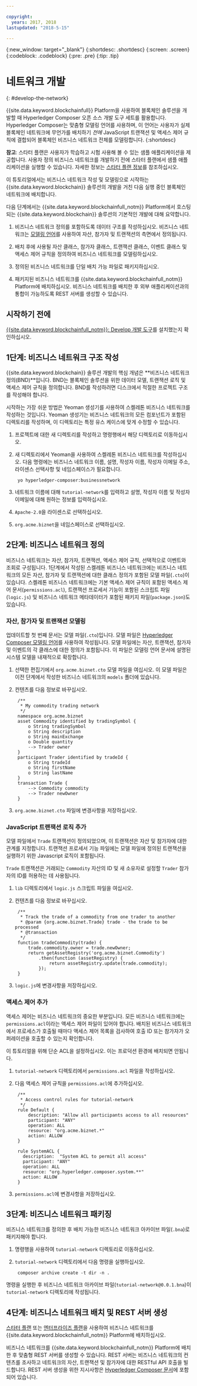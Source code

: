 ```yaml
---

copyright:
  years: 2017, 2018
lastupdated: "2018-5-15"

---
```


{:new_window: target="_blank"}
{:shortdesc: .shortdesc}
{:screen: .screen}
{:codeblock: .codeblock}
{:pre: .pre}
{:tip: .tip}

# 네트워크 개발
{: #develop-the-network}

{{site.data.keyword.blockchainfull}} Platform을 사용하여 블록체인 솔루션을 개발할 때 Hyperledger Composer 오픈 소스 개발 도구 세트를 활용합니다. Hyperledger Composer는 맞춤형 모델링 언어를 사용하며, 이 언어는 사용자가 실제 블록체인 네트워크에 무언가를 배치하기 _전에_ JavaScript 트랜잭션 및 액세스 제어 규칙에 결합되어 블록체인 비즈니스 네트워크 전체를 모델링합니다.
{:shortdesc}

**참고**: 스타터 플랜은 사용자가 학습하고 시험 사용해 볼 수 있는 샘플 애플리케이션을 제공합니다. 사용자 정의 비즈니스 네트워크를 개발하기 전에 스타터 플랜에서 샘플 애플리케이션을 실행할 수 있습니다. 자세한 정보는 [스타터 플랜 정보](starter_plan.html)를 참조하십시오.

이 튜토리얼에서는 비즈니스 네트워크 작성 및 모델링으로 시작하는 {{site.data.keyword.blockchain}} 솔루션의 개발을 거친 다음 실행 중인 블록체인 네트워크에 배치합니다.

다음 단계에서는 {{site.data.keyword.blockchainfull_notm}} Platform에서 호스팅되는 {{site.data.keyword.blockchain}} 솔루션의 기본적인 개발에 대해 요약합니다.

1. 비즈니스 네트워크 정의를 포함하도록 데이터 구조를 작성하십시오. 비즈니스 네트워크는 [모델링 언어](https://hyperledger.github.io/composer/latest/reference/cto_language)를 사용하여 자산, 참가자 및 트랜잭션의 측면에서 정의됩니다.

2. 배치 후에 사용될 자산 클래스, 참가자 클래스, 트랜잭션 클래스, 이벤트 클래스 및 액세스 제어 규칙을 정의하여 비즈니스 네트워크를 모델링하십시오.

3. 정의된 비즈니스 네트워크를 단일 배치 가능 파일로 패키지하십시오.

4. 패키지된 비즈니스 네트워크를 {{site.data.keyword.blockchainfull_notm}} Platform에 배치하십시오. 비즈니스 네트워크를 배치한 후 외부 애플리케이션과의 통합이 가능하도록 REST 서버를 생성할 수 있습니다.

## 시작하기 전에

[{{site.data.keyword.blockchainfull_notm}}: Develop 개발 도구](./develop_install.html)를 설치했는지 확인하십시오.

## 1단계: 비즈니스 네트워크 구조 작성

{{site.data.keyword.blockchain}} 솔루션 개발의 핵심 개념은 **비즈니스 네트워크 정의(BND)**입니다. BND는 블록체인 솔루션을 위한 데이터 모델, 트랜잭션 로직 및 액세스 제어 규칙을 정의합니다. BND를 작성하려면 디스크에서 적절한 프로젝트 구조를 작성해야 합니다.

시작하는 가장 쉬운 방법은 Yeoman 생성기를 사용하여 스켈레톤 비즈니스 네트워크를 작성하는 것입니다. Yeoman 생성기는 비즈니스 네트워크의 모든 컴포넌트가 포함된 디렉토리를 작성하며, 이 디렉토리는 특정 유스 케이스에 맞게 수정할 수 있습니다.

1. 프로젝트에 대한 새 디렉토리를 작성하고 명령행에서 해당 디렉토리로 이동하십시오.

2. 새 디렉토리에서 Yeoman을 사용하여 스켈레톤 비즈니스 네트워크를 작성하십시오. 다음 명령에는 비즈니스 네트워크 이름, 설명, 작성자 이름, 작성자 이메일 주소, 라이센스 선택사항 및 네임스페이스가 필요합니다.

        yo hyperledger-composer:businessnetwork

3. 네트워크 이름에 대해 `tutorial-network`를 입력하고 설명, 작성자 이름 및 작성자 이메일에 대해 원하는 정보를 입력하십시오.

4. `Apache-2.0`을 라이센스로 선택하십시오.

5. `org.acme.biznet`을 네임스페이스로 선택하십시오.

## 2단계: 비즈니스 네트워크 정의

비즈니스 네트워크는 자산, 참가자, 트랜잭션, 액세스 제어 규칙, 선택적으로 이벤트와 조회로 구성됩니다. 1단계에서 작성된 스켈레톤 비즈니스 네트워크에는 비즈니스 네트워크의 모든 자산, 참가자 및 트랜잭션에 대한 클래스 정의가 포함된 모델 파일(`.cto`)이 있습니다. 스켈레톤 비즈니스 네트워크에는 기본 액세스 제어 규칙이 포함된 액세스 제어 문서(`permissions.acl`), 트랜잭션 프로세서 기능이 포함된 스크립트 파일(`logic.js`) 및 비즈니스 네트워크 메타데이터가 포함된 패키지 파일(`package.json`)도 있습니다.

### 자산, 참가자 및 트랜잭션 모델링

업데이트할 첫 번째 문서는 모델 파일(`.cto`)입니다. 모델 파일은 [Hyperledger Composer 모델링 언어](https://hyperledger.github.io/composer/latest/reference/cto_language)를 사용하여 작성됩니다. 모델 파일에는 자산, 트랜잭션, 참가자 및 이벤트의 각 클래스에 대한 정의가 포함됩니다. 이 파일은 모델링 언어 문서에 설명된 시스템 모델을 내재적으로 확장합니다.

1. 선택한 편집기에서 `org.acme.biznet.cto` 모델 파일을 여십시오. 이 모델 파일은 이전 단계에서 작성한 비즈니스 네트워크의 `models` 폴더에 있습니다.

2. 컨텐츠를 다음 정보로 바꾸십시오.

        /**
         * My commodity trading network
         */
        namespace org.acme.biznet
        asset Commodity identified by tradingSymbol {
            o String tradingSymbol
            o String description
            o String mainExchange
            o Double quantity
            --> Trader owner
        }
        participant Trader identified by tradeId {
            o String tradeId
            o String firstName
            o String lastName
        }
        transaction Trade {
            --> Commodity commodity
            --> Trader newOwner
        }

3. `org.acme.biznet.cto` 파일에 변경사항을 저장하십시오.


### JavaScript 트랜잭션 로직 추가

모델 파일에서 `Trade` 트랜잭션이 정의되었으며, 이 트랜잭션은 자산 및 참가자에 대한 관계를 지정합니다. 트랜잭션 프로세서 기능 파일에는 모델 파일에 정의된 트랜잭션을 실행하기 위한 Javascript 로직이 포함됩니다.

`Trade` 트랜잭션은 거래되는 `Commodity` 자산의 ID 및 새 소유자로 설정할 `Trader` 참가자의 ID를 허용하는 데 사용됩니다.

1. `lib` 디렉토리에서 `logic.js` 스크립트 파일을 여십시오.

2. 컨텐츠를 다음 정보로 바꾸십시오.

        /**
         * Track the trade of a commodity from one trader to another
         * @param {org.acme.biznet.Trade} trade - the trade to be processed
         * @transaction
         */
        function tradeCommodity(trade) {
            trade.commodity.owner = trade.newOwner;
            return getAssetRegistry('org.acme.biznet.Commodity')
                .then(function (assetRegistry) {
                    return assetRegistry.update(trade.commodity);
                });
        }

3. `logic.js`에 변경사항을 저장하십시오.

### 액세스 제어 추가

액세스 제어는 비즈니스 네트워크의 중요한 부분입니다. 모든 비즈니스 네트워크에는 `permissions.acl`이라는 액세스 제어 파일이 있어야 합니다. 배치된 비즈니스 네트워크에서 프로세스가 호출될 때마다 액세스 제어 목록을 검사하여 호출 ID 또는 참가자가 오퍼레이션을 호출할 수 있는지 확인합니다.

이 튜토리얼을 위해 단순 ACL을 설정하십시오. 이는 프로덕션 환경에 배치되면 안됩니다.

1. `tutorial-network` 디렉토리에서 `permissions.acl` 파일을 작성하십시오.

2. 다음 액세스 제어 규칙을 `permissions.acl`에 추가하십시오.

        /**
         * Access control rules for tutorial-network
         */
        rule Default {
            description: "Allow all participants access to all resources"
            participant: "ANY"
            operation: ALL
            resource: "org.acme.biznet.*"
            action: ALLOW
        }

        rule SystemACL {
          description:  "System ACL to permit all access"
          participant: "ANY"
          operation: ALL
          resource: "org.hyperledger.composer.system.**"
          action: ALLOW
        }

3. `permissions.acl`에 변경사항을 저장하십시오.

## 3단계: 비즈니스 네트워크 패키징

비즈니스 네트워크를 정의한 후 배치 가능한 비즈니스 네트워크 아카이브 파일(`.bna`)로 패키지해야 합니다.

1. 명령행을 사용하여 `tutorial-network` 디렉토리로 이동하십시오.

2. `tutorial-network` 디렉토리에서 다음 명령을 실행하십시오.

        composer archive create -t dir -n .

명령을 실행한 후 비즈니스 네트워크 아카이브 파일(`tutorial-network@0.0.1.bna`)이 `tutorial-network` 디렉토리에 작성됩니다.

## 4단계: 비즈니스 네트워크 배치 및 REST 서버 생성

[스타터 플랜](./develop_starter.html) 또는 [엔터프라이즈 플랜](./develop_enterprise.html)을 사용하여 비즈니스 네트워크를 {{site.data.keyword.blockchainfull_notm}} Platform에 배치하십시오.

비즈니스 네트워크를 {{site.data.keyword.blockchainfull_notm}} Platform에 배치한 후 맞춤형 REST 서버를 생성할 수 있습니다. REST 서버는 비즈니스 네트워크의 컨텐츠를 조사하고 네트워크의 자산, 트랜잭션 및 참가자에 대한 RESTful API 호출을 빌드합니다. REST 서버 생성을 위한 지시사항은 [Hyperledger Composer 문서](https://hyperledger.github.io/composer/latest/integrating/getting-started-rest-api)에 포함되어 있습니다.
